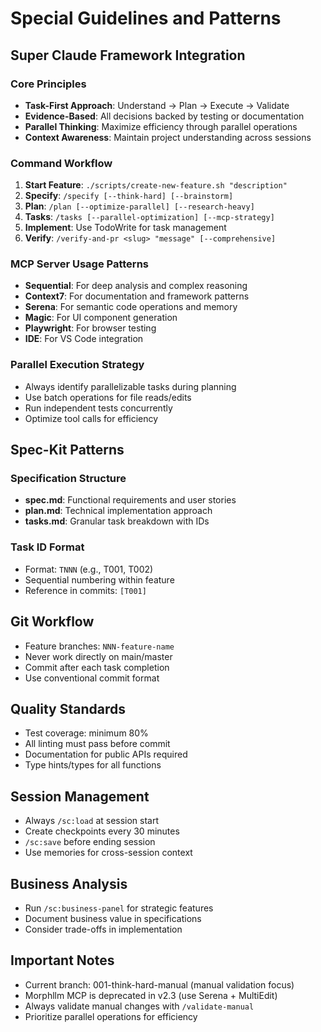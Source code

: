 # Special Guidelines and Patterns

## Super Claude Framework Integration

### Core Principles
- **Task-First Approach**: Understand → Plan → Execute → Validate
- **Evidence-Based**: All decisions backed by testing or documentation
- **Parallel Thinking**: Maximize efficiency through parallel operations
- **Context Awareness**: Maintain project understanding across sessions

### Command Workflow
1. **Start Feature**: `./scripts/create-new-feature.sh "description"`
2. **Specify**: `/specify [--think-hard] [--brainstorm]`
3. **Plan**: `/plan [--optimize-parallel] [--research-heavy]`
4. **Tasks**: `/tasks [--parallel-optimization] [--mcp-strategy]`
5. **Implement**: Use TodoWrite for task management
6. **Verify**: `/verify-and-pr <slug> "message" [--comprehensive]`

### MCP Server Usage Patterns
- **Sequential**: For deep analysis and complex reasoning
- **Context7**: For documentation and framework patterns
- **Serena**: For semantic code operations and memory
- **Magic**: For UI component generation
- **Playwright**: For browser testing
- **IDE**: For VS Code integration

### Parallel Execution Strategy
- Always identify parallelizable tasks during planning
- Use batch operations for file reads/edits
- Run independent tests concurrently
- Optimize tool calls for efficiency

## Spec-Kit Patterns

### Specification Structure
- **spec.md**: Functional requirements and user stories
- **plan.md**: Technical implementation approach
- **tasks.md**: Granular task breakdown with IDs

### Task ID Format
- Format: `TNNN` (e.g., T001, T002)
- Sequential numbering within feature
- Reference in commits: `[T001]`

## Git Workflow
- Feature branches: `NNN-feature-name`
- Never work directly on main/master
- Commit after each task completion
- Use conventional commit format

## Quality Standards
- Test coverage: minimum 80%
- All linting must pass before commit
- Documentation for public APIs required
- Type hints/types for all functions

## Session Management
- Always `/sc:load` at session start
- Create checkpoints every 30 minutes
- `/sc:save` before ending session
- Use memories for cross-session context

## Business Analysis
- Run `/sc:business-panel` for strategic features
- Document business value in specifications
- Consider trade-offs in implementation

## Important Notes
- Current branch: 001-think-hard-manual (manual validation focus)
- Morphllm MCP is deprecated in v2.3 (use Serena + MultiEdit)
- Always validate manual changes with `/validate-manual`
- Prioritize parallel operations for efficiency